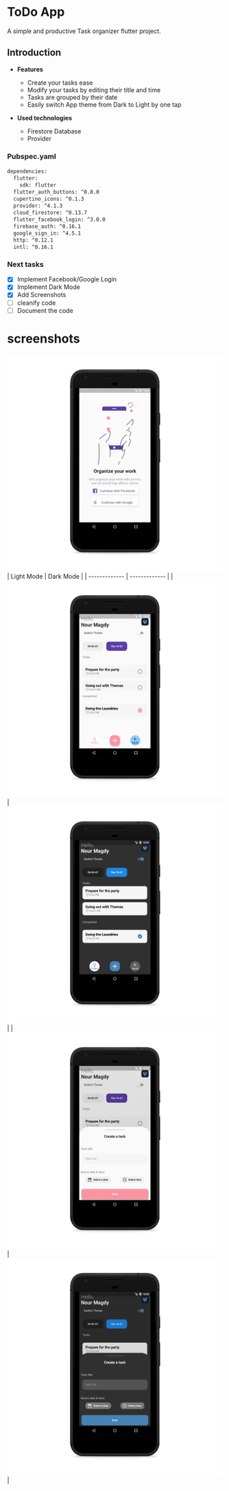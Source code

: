 # ToDo App

A simple and productive Task organizer flutter project.

## Introduction 

* **Features**
  * Create your tasks ease
  * Modify your tasks by editing their title and time
  * Tasks are grouped by their date
  * Easily switch App theme from Dark to Light by one tap

* **Used technologies**
  * Firestore Database
  * Provider
### Pubspec.yaml
    dependencies:
      flutter:
        sdk: flutter
      flutter_auth_buttons: ^0.8.0
      cupertino_icons: ^0.1.3
      provider: ^4.1.3
      cloud_firestore: ^0.13.7
      flutter_facebook_login: ^3.0.0
      firebase_auth: ^0.16.1
      google_sign_in: ^4.5.1
      http: ^0.12.1
      intl: ^0.16.1
### Next tasks  
- [x] Implement Facebook/Google Login
- [x] Implement Dark Mode
- [x] Add Screenshots
- [ ] cleanify code
- [ ] Document the code
# screenshots
![Alt text](screenshots/1.png?raw=true)
| Light Mode  | Dark Mode |
| ------------- | ------------- |
| ![Alt text](screenshots/2.png?raw=true) | ![Alt text](screenshots/4.png?raw=true)  |
| ![Alt text](screenshots/3.png?raw=true) | ![Alt text](screenshots/5.png?raw=true)  |
